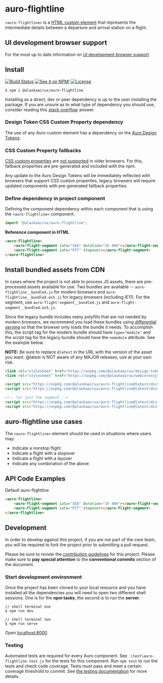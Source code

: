 # auro-flightline

`<auro-flightline>` is a [HTML custom element](https://developer.mozilla.org/en-US/docs/Web/Web_Components/Using_custom_elements) that represents the intermediate details between a departure and arrival station on a flight.

## UI development browser support

For the most up to date information on [UI development browser support](https://auro.alaskaair.com/support/browsersSupport)

## Install

[![Build Status](https://img.shields.io/github/workflow/status/AlaskaAirlines/auro-flightline/Test%20and%20publish?branch=master&style=for-the-badge)](https://github.com/AlaskaAirlines/auro-flightline/actions?query=workflow%3A%22test+and+publish%22)
[![See it on NPM!](https://img.shields.io/npm/v/@alaskaairux/auro-flightline?style=for-the-badge&color=orange)](https://www.npmjs.com/package/@alaskaairux/auro-flightline)
[![License](https://img.shields.io/npm/l/@alaskaairux/auro-flightline?color=blue&style=for-the-badge)](https://www.apache.org/licenses/LICENSE-2.0)

```shell
$ npm i @alaskaairux/auro-flightline
```

Installing as a direct, dev or peer dependency is up to the user installing the package. If you are unsure as to what type of dependency you should use, consider reading this [stack overflow](https://stackoverflow.com/questions/18875674/whats-the-difference-between-dependencies-devdependencies-and-peerdependencies) answer.

### Design Token CSS Custom Property dependency

The use of any Auro custom element has a dependency on the [Auro Design Tokens](https://auro.alaskaair.com/getting-started/developers/design-tokens).

### CSS Custom Property fallbacks

[CSS custom properties](https://developer.mozilla.org/en-US/docs/Web/CSS/Using_CSS_custom_properties) are [not supported](https://auro.alaskaair.com/support/custom-properties) in older browsers. For this, fallback properties are pre-generated and included with the npm.

Any update to the Auro Design Tokens will be immediately reflected with browsers that support CSS custom properties, legacy browsers will require updated components with pre-generated fallback properties.

### Define dependency in project component

Defining the component dependency within each component that is using the `<auro-flightline>` component.

```javascript
import "@alaskaairux/auro-flightline";
```

**Reference component in HTML**

```html
<auro-flightline>
    <auro-flight-segment iata="SEA" duration="1h 40m"></auro-flight-segment>
    <auro-flight-segment iata="PIT" stopover></auro-flight-segment>
</auro-flightline>
```

## Install bundled assets from CDN

In cases where the project is not able to process JS assets, there are pre-processed assets available for use. Two bundles are available -- `auro-flightline__bundled.js` for modern browsers and `auro-flightline__bundled.es5.js` for legacy browsers (including IE11). For the segment, use `auro-flight-segment__bundled.js` and `auro-flight-segment__bundled.es5.js`.

Since the legacy bundle includes many polyfills that are not needed by modern browsers, we recommend you load these bundles using [differential serving](https://philipwalton.com/articles/deploying-es2015-code-in-production-today/) so that the browser only loads the bundle it needs. To accomplish this, the script tag for the modern bundle should have `type="module"` and the script tag for the legacy bundle should have the `nomodule` attribute. See the example below.

**NOTE:** Be sure to replace `@latest` in the URL with the version of the asset you want. @latest is NOT aware of any MAJOR releases, use at your own risk.

```html
<link rel="stylesheet" href="https://unpkg.com/@alaskaairux/design-tokens@latest/dist/tokens/CSSCustomProperties.css" />
<link rel="stylesheet" href="https://unpkg.com/@alaskaairux/webcorestylesheets@latest/dist/bundled/essentials.css" />

<script src="https://unpkg.com/@alaskaairux/auro-flightline@latest/dist/auro-flightline__bundled.js" type="module"></script>
<script src="https://unpkg.com/@alaskaairux/auro-flightline@latest/dist/auro-flightline__bundled.es5.js" nomodule></script>

<!-- for just the segment -->
<script src="https://unpkg.com/@alaskaairux/auro-flightline@latest/dist/auro-flight-segment__bundled.js" type="module"></script>
<script src="https://unpkg.com/@alaskaairux/auro-flightline@latest/dist/auro-flight-segment__bundled.es5.js" nomodule></script>
```

## auro-flightline use cases

The `<auro-flightline>` element should be used in situations where users may:

* Indicate a nonstop flight
* Indicate a flight with a stopover
* Indicate a flight with a layover
* Indicate any combination of the above

## API Code Examples

Default auro-flightline

```html
<auro-flightline>
    <auro-flight-segment iata="SEA" duration="1h 40m"></auro-flight-segment>
    <auro-flight-segment iata="PIT" stopover></auro-flight-segment>
</auro-flightline>
```

## Development

In order to develop against this project, if you are not part of the core team, you will be required to fork the project prior to submitting a pull request.

Please be sure to review the [contribution guidelines](https://auro.alaskaair.com/getting-started/developers/contributing) for this project. Please make sure to **pay special attention** to the **conventional commits** section of the document.

### Start development environment

Once the project has been cloned to your local resource and you have installed all the dependencies you will need to open two different shell sessions. One is for the **npm tasks**, the second is to run the **server**.

```shell
// shell terminal one
$ npm run dev

// shell terminal two
$ npm run serve
```

Open [localhost:8000](http://localhost:8000/)

### Testing
Automated tests are required for every Auro component. See `.\test\auro-flightline.test.js` for the tests for this component. Run `npm test` to run the tests and check code coverage. Tests must pass and meet a certain coverage threshold to commit. See [the testing documentation](https://auro.alaskaair.com/support/tests) for more details.
